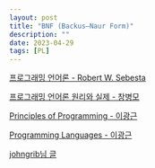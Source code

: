 ```yaml
---
layout: post
title: "BNF (Backus–Naur Form)"
description: ""
date: 2023-04-29
tags: [PL]
---
```


<a href="http://www.yes24.com/Product/Goods/8305856">프로그래밍 언어론 - Robert W. Sebesta</a>

<a href="http://www.yes24.com/Product/Goods/97518038">프로그래밍 언어론 원리와 실제 - 창병모</a>

<a href="http://kwangkeunyi.snu.ac.kr/4190.210/mooc/">Principles of Programming - 이광근</a>

<a href="http://kwangkeunyi.snu.ac.kr/4190.310/mooc/">Programming Languages - 이광근</a>

<a href="https://johngrib.github.io/wiki/jargon/backus-naur-form/">johngrib님 글</a>
